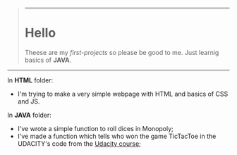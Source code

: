 >------------------------------------------------------
> # Hello
> Theese are my *first-projects* so please be good to me. 
> Just learnig basics of **JAVA**.
> 
----------------------------------------------------


In **HTML** folder:
- I'm trying to make a very simple webpage with HTML and basics of CSS and JS.

In **JAVA** folder:
- I've wrote a simple function to roll dices in Monopoly;
- I've made a function which tells who won the game TicTacToe in the UDACITY's code from the [Udacity course](https://eu.udacity.com/course/java-programming-basics--ud282);
